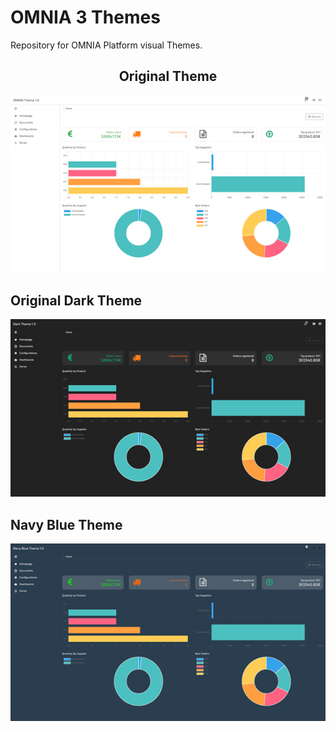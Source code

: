 # OMNIA 3 Themes

Repository for OMNIA Platform visual Themes.



<h2 align="center">Original Theme</h2>

![OMNIA Original Theme Preview](../themes/imgs/OMNIA-Theme-Home-github-preview.jpg)

## Original Dark Theme

![OMNIA Original Dark Theme Preview](../themes/imgs/Dark-Theme-Home-github-preview.jpg)

## Navy Blue Theme

![OMNIA Navy Blue Theme Preview](../themes/imgs/NavyBlue-Theme-Home-github-preview.jpg)
